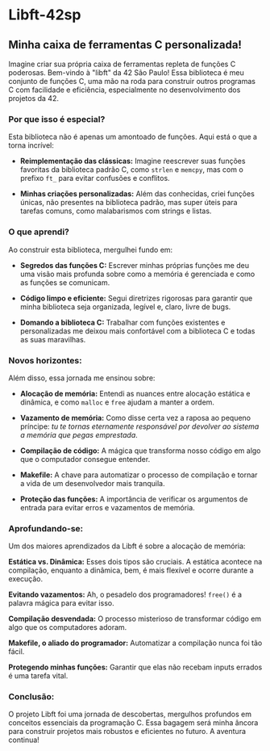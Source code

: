 # Libft-42sp

## Minha caixa de ferramentas C personalizada!

Imagine criar sua própria caixa de ferramentas repleta de funções C poderosas. Bem-vindo à "libft" da 42 São Paulo! Essa biblioteca é meu conjunto de funções C, uma mão na roda para construir outros programas C com facilidade e eficiência, especialmente no desenvolvimento dos projetos da 42.

### Por que isso é especial?

Esta biblioteca não é apenas um amontoado de funções. Aqui está o que a torna incrível:

* **Reimplementação das clássicas:** Imagine reescrever suas funções favoritas da biblioteca padrão C, como `strlen` e `memcpy`, mas com o prefixo `ft_` para evitar confusões e conflitos.

* **Minhas criações personalizadas:** Além das conhecidas, criei funções únicas, não presentes na biblioteca padrão, mas super úteis para tarefas comuns, como malabarismos com strings e listas.

### O que aprendi?

Ao construir esta biblioteca, mergulhei fundo em:

* **Segredos das funções C:** Escrever minhas próprias funções me deu uma visão mais profunda sobre como a memória é gerenciada e como as funções se comunicam.

* **Código limpo e eficiente:** Segui diretrizes rigorosas para garantir que minha biblioteca seja organizada, legível e, claro, livre de bugs.

* **Domando a biblioteca C:** Trabalhar com funções existentes e personalizadas me deixou mais confortável com a biblioteca C e todas as suas maravilhas.

### Novos horizontes:

Além disso, essa jornada me ensinou sobre:

* **Alocação de memória:** Entendi as nuances entre alocação estática e dinâmica, e como `malloc` e `free` ajudam a manter a ordem.

* **Vazamento de memória:** Como disse certa vez a raposa ao pequeno príncipe: *tu te tornas eternamente responsável por devolver ao sistema a memória que pegas emprestada*.

* **Compilação de código:** A mágica que transforma nosso código em algo que o computador consegue entender.

* **Makefile:** A chave para automatizar o processo de compilação e tornar a vida de um desenvolvedor mais tranquila.

* **Proteção das funções:** A importância de verificar os argumentos de entrada para evitar erros e vazamentos de memória.

### Aprofundando-se:

Um dos maiores aprendizados da Libft é sobre a alocação de memória:

**Estática vs. Dinâmica:** Esses dois tipos são cruciais. A estática acontece na compilação, enquanto a dinâmica, bem, é mais flexível e ocorre durante a execução.

**Evitando vazamentos:** Ah, o pesadelo dos programadores! `free()` é a palavra mágica para evitar isso.

**Compilação desvendada:** O processo misterioso de transformar código em algo que os computadores adoram.

**Makefile, o aliado do programador:** Automatizar a compilação nunca foi tão fácil.

**Protegendo minhas funções:** Garantir que elas não recebam inputs errados é uma tarefa vital.

### Conclusão:

O projeto Libft foi uma jornada de descobertas, mergulhos profundos em conceitos essenciais da programação C. Essa bagagem será minha âncora para construir projetos mais robustos e eficientes no futuro. A aventura continua!